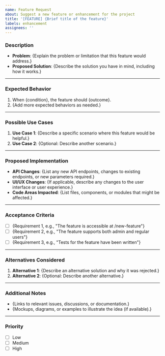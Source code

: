 ```yaml
---
name: Feature Request
about: Suggest a new feature or enhancement for the project
title: '[FEATURE] {Brief title of the feature}'
labels: enhancement
assignees: ''
---
```


### **Description**

<!-- Clearly describe the feature you want to request. What problem does it solve? Why is it needed? -->

- **Problem**: {Explain the problem or limitation that this feature would address.}
- **Proposed Solution**: {Describe the solution you have in mind, including how it works.}

---

### **Expected Behavior**

<!-- Describe what the expected outcome of the feature is, including specific details about how it will behave. -->

1. When {condition}, the feature should {outcome}.
2. {Add more expected behaviors as needed.}

---

### **Possible Use Cases**

<!-- Provide specific examples of how this feature will be used. -->

1. **Use Case 1**: {Describe a specific scenario where this feature would be helpful.}
2. **Use Case 2**: {Optional: Describe another scenario.}

---

### **Proposed Implementation**

<!-- (Optional) If you have ideas about how this feature could be implemented, describe them here. -->

- **API Changes**: {List any new API endpoints, changes to existing endpoints, or new parameters required.}
- **UI/UX Changes**: {If applicable, describe any changes to the user interface or user experience.}
- **Code Areas Impacted**: {List files, components, or modules that might be affected.}

---

### **Acceptance Criteria**

<!-- Define the minimum requirements for this feature to be considered complete. -->

- [ ] {Requirement 1, e.g., "The feature is accessible at /new-feature"}
- [ ] {Requirement 2, e.g., "The feature supports both admin and regular users"}
- [ ] {Requirement 3, e.g., "Tests for the feature have been written"}

---

### **Alternatives Considered**

<!-- List any alternative solutions or approaches that you considered before proposing this feature. -->

1. **Alternative 1**: {Describe an alternative solution and why it was rejected.}
2. **Alternative 2**: {Optional: Describe another alternative.}

---

### **Additional Notes**

<!-- Add any other information, context, or screenshots related to the feature request. -->

- {Links to relevant issues, discussions, or documentation.}
- {Mockups, diagrams, or examples to illustrate the idea (if available).}

---

### **Priority**

<!-- Indicate the priority level of this feature. -->

- [ ] Low
- [ ] Medium
- [ ] High
